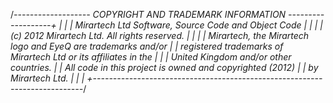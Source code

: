 /*------------------- COPYRIGHT AND TRADEMARK INFORMATION -------------------+
  |                                                                          |
  |    Mirartech Ltd Software, Source Code and Object Code                   |
  |                                                                          |
  |    (c) 2012 Mirartech Ltd. All rights reserved.                          |
  |                                                                          |
  |    Mirartech, the Mirartech logo and EyeQ are trademarks and/or          |
  |    registered trademarks of Mirartech Ltd or its affiliates in the       |             |
  |    United Kingdom and/or other countries.                                |
  |    All code in this project is owned and copyrighted (2012)              |
  |    by Mirartech Ltd.                                                     |
  |                                                                          |
  +---------------------------------------------------------------------------*/
  